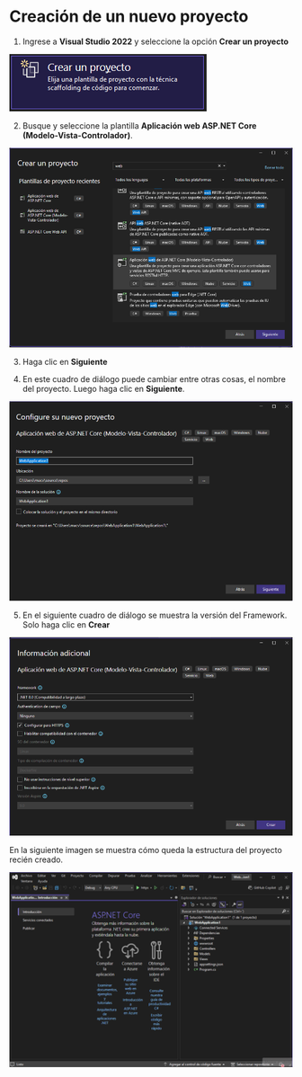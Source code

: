 
# Creación de un nuevo proyecto
1. Ingrese a **Visual Studio 2022** y seleccione la opción **Crear un proyecto**  

![image](./img/crear_un_proyecto.png)  

2. Busque y seleccione la plantilla **Aplicación web ASP.NET Core (Modelo-Vista-Controlador)**.  

![image](./img/tipo_aplicacion.png)  

3. Haga clic en **Siguiente**  

4. En este cuadro de diálogo puede cambiar entre otras cosas, el nombre del proyecto. Luego haga clic en **Siguiente**.  

![image](./img/configure_su_nuevo_proyecto.png)  

5. En el siguiente cuadro de diálogo se muestra la versión del Framework. Solo haga clic en **Crear**  

![image](./img/informacion_adicional.png)  

En la siguiente imagen se muestra cómo queda la estructura del proyecto recién creado.  

![image](./img/proyecto_creado.png)  

